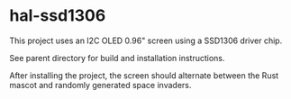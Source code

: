 # hal-ssd1306

This project uses an I2C OLED 0.96" screen using a SSD1306 driver chip.

See parent directory for build and installation instructions.

After installing the project, the screen should alternate between the Rust mascot and randomly generated space invaders.

